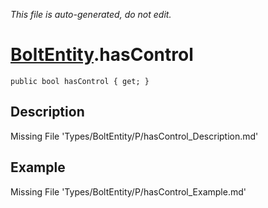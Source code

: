 *This file is auto-generated, do not edit.*

# [BoltEntity](Types/BoltEntity.md).hasControl
`public bool hasControl { get; }`
## Description
Missing File 'Types/BoltEntity/P/hasControl_Description.md'
## Example
Missing File 'Types/BoltEntity/P/hasControl_Example.md'
